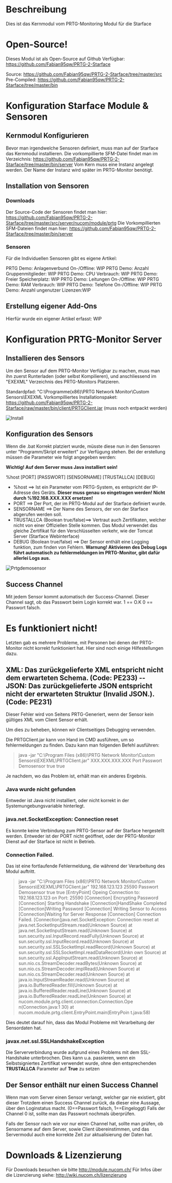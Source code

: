 <!-- TITLE: PRTG Monitor -->
# Beschreibung
Dies ist das Kernmodul vom PRTG-Monitoring Modul für die Starface
# Open-Source!
Dieses Modul ist als Open-Source auf Github Verfügbar: https://github.com/Fabian95qw/PRTG-2-Starface

Source: https://github.com/Fabian95qw/PRTG-2-Starface/tree/master/src
Pre-Compiled: https://github.com/Fabian95qw/PRTG-2-Starface/tree/master/bin

# Konfiguration Starface Module & Sensoren
## Kernmodul Konfigurieren
Bevor man irgendwelche Sensoren definiert, muss man auf der Starface das Kernmodul installieren.
Die vorkompillierte SFM-Datei findet man im Verzeichnis: https://github.com/Fabian95qw/PRTG-2-Starface/tree/master/bin/server
Vom Kern muss eine Instanz angelegt werden. Der Name der Instanz wird später im PRTG-Monitor benötigt.

## Installation von Sensoren
### Downloads

Der Source-Code der Sensoren findet man hier: https://github.com/Fabian95qw/PRTG-2-Starface/tree/master/src/server/nucom/module/prtg
Die Vorkompillierten SFM-Dateien findet man hier: https://github.com/Fabian95qw/PRTG-2-Starface/tree/master/bin/server

### Sensoren
Für die Individuellen Sensoren gibt es eigene Artikel:

PRTG Demo: Anlagenverbund On-/Offline: WIP
PRTG Demo: Anzahl Gruppenmitglieder: WIP
PRTG Demo: CPU Verbrauch: WIP
PRTG Demo: Freier Speicherplatz: WIP
PRTG Demo: Leitungen On-/Offline: WIP
PRTG Demo: RAM Verbrauch: WIP
PRTG Demo: Telefone On-/Offline: WIP
PRTG Demo: Anzahl ungenutzer Lizenzen:WIP

## Erstellung eigener Add-Ons
Hierfür wurde ein eigener Artikel erfasst: WIP
# Konfiguration PRTG-Monitor Server
## Installieren des Sensors
Um den Sensor auf dem PRTG-Monitor Verfügbar zu machen, muss man ihn zuerst Runterladen (oder selbst Kompilieren), und anschliessend im "EXEXML" Verzeichnis des PRTG-Monitors Platzieren.

Standardpfad: "C:\Programme(x86)\PRTG Network Monitor\Custom Sensors\EXEXML
Vorkompilliertes Installationspaket: https://github.com/Fabian95qw/PRTG-2-Starface/raw/master/bin/client/PRTGClient.jar (muss noch entpackt werden)

![Install](/uploads/prtg/install.png "Install")

## Konfiguration des Sensors
Wenn die .bat Korrekt platziert wurde, müsste diese nun in den Sensoren unter "Programm/Skript erweitert" zur Verfügung stehen.
Bei der erstellung müssen die Parameter wie folgt angegeben werden: 

**Wichtig! Auf dem Server muss Java installiert sein!**

%host [PORT] [PASSWORT] [SENSORNAME] [TRUSTALLCA] [DEBUG]

* %host ==> Ist ein Parameter vom PRTG-System, es entspricht der IP-Adresse des Geräts. **Dieser muss genau so eingetragen werden! Nicht durch %192.168.XXX.XXX ersetzen!**
* PORT ==> Der Port, der im PRTG-Modul auf der Starface definiert wurde.
* SENSORNAME ==> Der Name des Sensors, der von der Starface abgerufen werden soll. 
* TRUSTALLCA (Boolean true/false)==> Vertraut auch Zertifikaten, welcher nicht von einer Offiziellen Stelle kommen. Das Modul verwendet das gleiche Zertifikat für den Verschlüsselten verkehr, wie der Tomcat Server (Starface Webinterface)
* DEBUG (Boolean true/false) ==> Der Sensor enthält eine Logging funktion, zum finden von Fehlern. **Warnung! Aktivieren des Debug Logs führt automatisch zu fehlermeldungen im PRTG-Monitor, gibt dafür allerlei Logs aus.**

![Prtgdemosensor](/uploads/prtg/prtgdemosensor.gif "Prtgdemosensor")

## Success Channel
Mit jedem Sensor kommt automatisch der Success-Channel. Dieser Channel sagt, ob das Passwort beim Login korrekt war.
1 == O.K
0 == Passwort falsch.

# Es funktioniert nicht!
Letzten gab es mehrere Probleme, mit Personen bei denen der PRTG-Monitor nicht korrekt funktioniert hat.
Hier sind noch einige Hilfestellungen dazu.

## XML: Das zurückgelieferte XML entspricht nicht dem erwarteten Schema. (Code: PE233) -- JSON: Das zurückgelieferte JSON entspricht nicht der erwarteten Struktur (Invalid JSON.). (Code: PE231)
Dieser Fehler wird von Seitens PRTG-Generiert, wenn der Sensor kein gültiges XML vom Client Sensor erhält.

Um dies zu beheben, können wir Clientseitiges Debugging verwenden.

Die PRTGClient.jar kann von Hand im CMD ausführen, um so fehlermeldungen zu finden.
Dazu kann man folgenden Befehl ausführen:

> java -jar "C:\Program Files (x86)\PRTG Network Monitor\Custom Sensors\EXEXML\PRTGClient.jar" XXX.XXX.XXX.XXX Port Passwort Demosensor true true

Je nachdem, wo das Problem ist, erhält man ein anderes Ergebnis.

### Java wurde nicht gefunden
Entweder ist Java nicht installiert, oder nicht korrekt in der Systemungebungsvariable hinterlegt.

### java.net.SocketException: Connection reset
Es konnte keine Verbindung zum PRTG-Sensor auf der Starface hergestellt werden. Entweder ist der PORT nicht geöffnet, oder der PRTG-Monitor Dienst auf der Starface ist nicht in Betrieb.

### Connection Failed.
Das ist eine fortlaufende Fehlermeldung, die während der Verarbeitung des Modul auftritt.

>  java -jar "C:\Program Files (x86)\PRTG Network Monitor\Custom Sensors\EXEXML\PRTGClient.jar" 192.168.123.123 25590 Passwort Demosensor true true
>  [EntryPoint] Opeing Connection to: 192.168.123.123 on Port: 25590
>  [Connection] Encrypting Password
>  [Connection] Starting Handshake
>  [Connection]HandShake Completed
>  [Connection]Writing Password
>  [Connection] Writing Sensor to Access
>  [Connection]Waiting for Server Response
>  [Connection] Connection Failed.
>  [Connection]java.net.SocketException: Connection reset
>  at java.net.SocketInputStream.read(Unknown Source)
>  at java.net.SocketInputStream.read(Unknown Source)
>  at sun.security.ssl.InputRecord.readFully(Unknown Source)
>  at sun.security.ssl.InputRecord.read(Unknown Source)
>  at sun.security.ssl.SSLSocketImpl.readRecord(Unknown Source)
>  at sun.security.ssl.SSLSocketImpl.readDataRecord(Unkn own Source)
>  at sun.security.ssl.AppInputStream.read(Unknown Source)
>  at sun.nio.cs.StreamDecoder.readBytes(Unknown Source)
>  at sun.nio.cs.StreamDecoder.implRead(Unknown Source)
>  at sun.nio.cs.StreamDecoder.read(Unknown Source)
>  at java.io.InputStreamReader.read(Unknown Source)
>  at java.io.BufferedReader.fill(Unknown Source)
>  at java.io.BufferedReader.readLine(Unknown Source)
>  at java.io.BufferedReader.readLine(Unknown Source)
>  at nucom.module.prtg.client.connection.Connection.Ope n(Connection.java:1
>  30)
>  at nucom.module.prtg.client.EntryPoint.main(EntryPoin t.java:58)

Dies deutet darauf hin, dass das Modul Probleme mit Verarbeitung der Sensordaten hat.

### javax.net.ssl.SSLHandshakeException
Die Serververbindung wurde aufgrund eines Problems mit dem SSL-Handshake unterbrochen. Dies kann u.a. passieren, wenn ein Selbstsigniertes Zertifikat verwendet wurde, ohne den entsprechenden **TRUSTALLCA** Parameter auf **True** zu setzen

## Der Sensor enthält nur einen Success Channel
Wenn man vom Server einen Sensor verlangt, welcher gar nie existiert, gibt dieser Trotzdem einen Success Channel zurück, da dieser eine Aussage, über den Loginstatus macht. (0==Passwort falsch, 1==Eingeloggt)
Falls der Channel 0 ist, sollte man das Passwort nochmals überprüfen.

Falls der Sensor nach wie vor nur einen Channel hat, sollte man prüfen, ob Sensorname auf dem Server, sowie Client übereinstimmen, und das Servermodul auch eine korrekte Zeit zur aktualisierung der Daten hat.
# Downloads & Lizenzierung
Für Downloads besuchen sie bitte http://module.nucom.ch/
Für Infos über die Lizenzierung siehe: http://wiki.nucom.ch/lizenzierung
